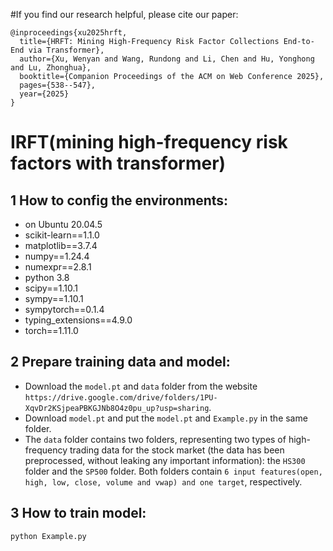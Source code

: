 #If you find our research helpful, please cite our paper:
```
@inproceedings{xu2025hrft,
  title={HRFT: Mining High-Frequency Risk Factor Collections End-to-End via Transformer},
  author={Xu, Wenyan and Wang, Rundong and Li, Chen and Hu, Yonghong and Lu, Zhonghua},
  booktitle={Companion Proceedings of the ACM on Web Conference 2025},
  pages={538--547},
  year={2025}
}
```
# IRFT(mining high-frequency risk factors with transformer)
## 1 How to config the environments:
- on Ubuntu 20.04.5 
- scikit-learn==1.1.0
- matplotlib==3.7.4
- numpy==1.24.4
- numexpr==2.8.1
- python 3.8
- scipy==1.10.1
- sympy==1.10.1
- sympytorch==0.1.4
- typing_extensions==4.9.0
- torch==1.11.0
## 2 Prepare training data and model:
* Download the ```model.pt``` and ```data``` folder from the website ```https://drive.google.com/drive/folders/1PU-XqvDr2KSjpeaPBKGJNb8O4z0pu_up?usp=sharing```.  
* Download ```model.pt``` and put the ```model.pt``` and ```Example.py``` in the same folder.
* The ```data``` folder contains two folders, representing two types of high-frequency trading data for the stock market (the data has been preprocessed, without leaking any important information): the ```HS300``` folder and the ```SP500``` folder. Both folders contain  ```6 input features(open, high, low, close, volume and vwap) and one target```, respectively.
## 3 How to train model:
```python Example.py ```
